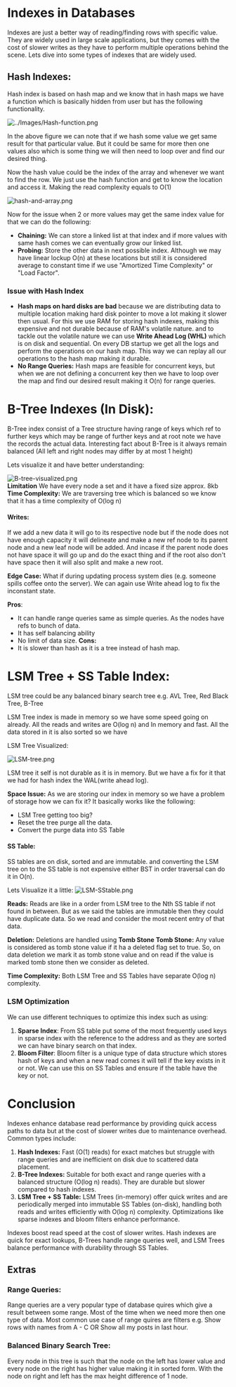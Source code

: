 # Indexes in Databases
Indexes are just a better way of reading/finding rows with specific value. They are widely used in large scale applications, but they comes with the cost of slower writes as they have to perform multiple operations behind the scene. Lets dive into some types of indexes that are widely used.

## Hash Indexes:
Hash index is based on hash map and we know that in hash maps we have a function which is basically hidden from user but has the following functionality.

![../Images/Hash-function.png](Hash-function.png)

In the above figure we can note that if we hash some value we get same result for that particular value. But it could be same for more then one values also which is some thing we will then need to loop over and find our desired thing.

Now the hash value could be the index of the array and whenever we want to find the row. We just use the hash function and get to know the location and access it. Making the read complexity equals to O(1)

![hash-and-array.png](hash-and-array.png)

Now for the issue when 2 or more values may get the same index value for that we can do the following:
- **Chaining:** We can store a linked list at that index and if more values with same hash comes we can eventually grow our linked list.
- **Probing:** Store the other data in next possible index.
Although we may have linear lockup O(n) at these locations but still it is considered average to constant time if we use "Amortized Time Complexity" or "Load Factor".

### Issue with Hash Index

- **Hash maps on hard disks are bad** because we are distributing data to multiple location making hard disk pointer to move a lot making it slower then usual.
		For this we use RAM for storing hash indexes, making this expensive and not durable because of RAM's volatile nature. and to tackle out the volatile nature we can use **Write Ahead Log (WHL)** which is on disk and sequential. On every DB startup we get all the logs and perform the operations on our hash map. This way we can replay all our operations to the hash map making it durable. 
- **No Range Queries:**  Hash maps are feasible for concurrent keys, but when we are not defining a concurrent key then we have to loop over the map and find our desired result making it O(n) for range queries.
# B-Tree Indexes (In Disk):
B-Tree index consist of a Tree structure having range of keys which ref to further keys which may be range of further keys and at root note we have the records the actual data. 
Interesting fact about B-Tree is it always remain balanced (All left and right nodes may differ by at most 1 height) 

Lets visualize it and have better understanding:

![B-tree-visualized.png](B-tree-visualized.png)
\
**Limitation** We have every node a set and it have a fixed size approx. 8kb
**Time Complexity:** We are traversing tree which is balanced so we know that it has a time complexity of O(log n)

####  Writes:
If we add a new data it will go to its respective node but if the node does not have enough capacity it will delineate and make a new ref node to its parent node and a new leaf node will be added. And incase if the parent node does not have space it will go up and do the exact thing and if the root also don't have space then it will also split and make a new root.

**Edge Case:** What if during updating process system dies (e.g. someone spills coffee onto the server). We can again use Write ahead log to fix the inconstant state.

**Pros**:
- It can handle range queries same as simple queries. As the nodes have refs to bunch of data.
- It has self balancing ability
- No limit of data size.
**Cons:**
- It is slower than hash as it is a tree instead of hash map.

# LSM Tree + SS Table Index:
LSM tree could be any balanced binary search tree e.g. AVL Tree, Red Black Tree, B-Tree

LSM Tree index is made in memory  so we have some speed going on already. All the reads and writes are O(log n) and In memory and fast. All the data stored in it is also sorted so we have 

LSM Tree Visualized:

![LSM-tree.png](LSM-tree.png)

LSM tree it self is not durable as it is in memory. But we have a fix for it that we had for hash index the WAL(write ahead log).

**Space Issue:**
As we are storing our index in memory so we have a problem of storage how we can fix it?
It basically works like the following:
- LSM Tree getting too big?
- Reset the tree purge all the data.
- Convert the purge data into SS Table
#### SS Table:
SS tables are on disk, sorted and are immutable. and converting the LSM tree on to the SS table is not expensive either BST in order traversal can do it in O(n).

Lets Visualize it a little:
![LSM-SStable.png](LSM-SStable.png)

**Reads:** Reads are like in a order from LSM tree to the Nth SS table if not found in between. But as we said the tables are immutable then they could have duplicate data. So we read and consider the most recent entry of that data.

**Deletion:** Deletions are handled using **Tomb Stone**
**Tomb Stone:** Any value is considered as tomb stone value if it ha a deleted flag set to true. So, on data deletion we mark it as tomb stone value and on read if the value is marked tomb stone then we consider as deleted.

**Time Complexity:** Both LSM Tree and SS Tables have separate O(log n) complexity.

### LSM Optimization
We can  use different techniques to optimize this index such as using:
1. **Sparse Index**: From SS table put some of the most frequently used keys in sparse index with the reference to the address and as they are sorted we can have binary search on that index.
2. **Bloom Filter**: Bloom filter is a unique type of data structure which stores hash of keys and when a new read comes it will tell if the key exists in it or not. We can use this on SS Tables and ensure if the table have the key or not.

# Conclusion

Indexes enhance database read performance by providing quick access paths to data but at the cost of slower writes due to maintenance overhead. Common types include:

1. **Hash Indexes:** Fast (O(1) reads) for exact matches but struggle with range queries and are inefficient on disk due to scattered data placement.
2. **B-Tree Indexes:** Suitable for both exact and range queries with a balanced structure (O(log n) reads). They are durable but slower compared to hash indexes.
3. **LSM Tree + SS Table:** LSM Trees (in-memory) offer quick writes and are periodically merged into immutable SS Tables (on-disk), handling both reads and writes efficiently with O(log n) complexity. Optimizations like sparse indexes and bloom filters enhance performance.

Indexes boost read speed at the cost of slower writes. Hash indexes are quick for exact lookups, B-Trees handle range queries well, and LSM Trees balance performance with durability through SS Tables.
## Extras
### Range Queries:
Range queries are a very popular type of database quires which give a result between some range. Most of the time when we need more then one type of data. Most common use case of range quires are filters e.g. Show rows with names from A - C OR Show all my posts in last hour.

### Balanced Binary Search Tree:
Every node in this tree is such that the node on the left has lower value and every node on the right has higher value making it in sorted form. With the node on right and left has the max height difference of 1 node.
